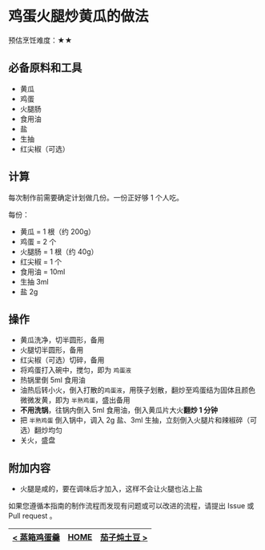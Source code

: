 # 鸡蛋火腿炒黄瓜的做法

预估烹饪难度：★★

## 必备原料和工具

- 黄瓜
- 鸡蛋
- 火腿肠
- 食用油
- 盐
- 生抽
- 红尖椒（可选）

## 计算

每次制作前需要确定计划做几份。一份正好够 1 个人吃。

每份：

- 黄瓜 = 1 根（约 200g）
- 鸡蛋 = 2 个
- 火腿肠 = 1 根（约 40g）
- 红尖椒 = 1 个
- 食用油 = 10ml
- 生抽 3ml
- 盐 2g

## 操作

- 黄瓜洗净，切半圆形，备用
- 火腿切半圆形，备用
- 红尖椒（可选）切碎，备用
- 将鸡蛋打入碗中，搅匀，即为 `鸡蛋液`
- 热锅里倒 5ml 食用油
- 油热后转小火，倒入打散的`鸡蛋液`，用筷子划散，翻炒至鸡蛋结为固体且颜色微微发黄，即为 `半熟鸡蛋`，盛出备用
- **不用洗锅**，往锅内倒入 5ml 食用油，倒入黄瓜片大火**翻炒 1 分钟**
- 把 `半熟鸡蛋` 倒入锅中，调入 2g 盐、3ml 生抽，立刻倒入火腿片和辣椒碎（可选）翻炒均匀
- 关火，盛盘

## 附加内容

- 火腿是咸的，要在调味后才加入，这样不会让火腿也沾上盐

如果您遵循本指南的制作流程而发现有问题或可以改进的流程，请提出 Issue 或 Pull request 。

| [< 蒸箱鸡蛋羹](../鸡蛋羹/蒸箱鸡蛋羹.md) | [HOME](../../../README.md) | [茄子炖土豆 >](../茄子炖土豆/茄子炖土豆.md) |
| ---------------------------------- | -------------------------- | ---------------------------------- |
